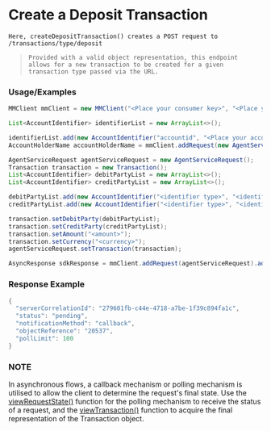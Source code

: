# Create a Deposit Transaction

`Here, createDepositTransaction() creates a POST request to /transactions/type/deposit`

> `Provided with a valid object representation, this endpoint allows for a new transaction to be created for a given transaction type passed via the URL.`

### Usage/Examples

```java
MMClient mmClient = new MMClient("<Place your consumer key>", "<Place your consumer secret>", "<Place your API key>");

List<AccountIdentifier> identifierList = new ArrayList<>();

identifierList.add(new AccountIdentifier("accountid", "<Place your account id of debit party here>"));
AccountHolderName accountHolderName = mmClient.addRequest(new AgentServiceRequest()).viewAccountName(new Identifiers(identifierList));

AgentServiceRequest agentServiceRequest = new AgentServiceRequest();
Transaction transaction = new Transaction();
List<AccountIdentifier> debitPartyList = new ArrayList<>();
List<AccountIdentifier> creditPartyList = new ArrayList<>();

debitPartyList.add(new AccountIdentifier("<identifier type>", "<identifier>"));
creditPartyList.add(new AccountIdentifier("<identifier type>", "<identifier>"));

transaction.setDebitParty(debitPartyList);
transaction.setCreditParty(creditPartyList);
transaction.setAmount("<amount>");
transaction.setCurrency("<currency>");
agentServiceRequest.setTransaction(transaction);

AsyncResponse sdkResponse = mmClient.addRequest(agentServiceRequest).addCallBack("<Place your callback URL>").createDepositTransaction();
```

### Response Example

```java
{
  "serverCorrelationId": "279601fb-c44e-4718-a7be-1f39c894fa1c",
  "status": "pending",
  "notificationMethod": "callback",
  "objectReference": "20537",
  "pollLimit": 100
}
```

### NOTE

In asynchronous flows, a callback mechanism or polling mechanism is utilised to allow the client to determine the request's final state.
Use the <a href="viewRequestState.Readme.md">viewRequestState()</a> function for the polling mechanism to receive the status of a request, and the <a href="viewTransaction.Readme.md">viewTransaction()</a>
function to acquire the final representation of the Transaction object.